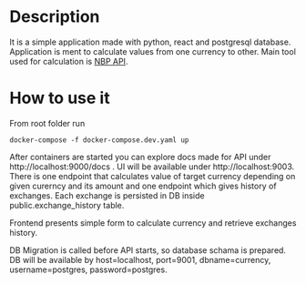 # Description
It is a simple application made with python, react and postgresql database.
Application is ment to calculate values from one currency to other.
Main tool used for calculation is [NBP API](https://api.nbp.pl/#info).

# How to use it
From root folder run
```
docker-compose -f docker-compose.dev.yaml up
```
After containers are started you can explore docs made for API under http://localhost:9000/docs .
UI will be available under http://localhost:9003.
There is one endpoint that calculates value of target currency depending on given curerncy and its amount and one endpoint which gives history of exchanges.
Each exchange is persisted in DB inside public.exchange_history table.

Frontend presents simple form to calculate currency and retrieve exchanges history.

DB Migration is called before API starts, so database schama is prepared.
DB will be available by host=localhost, port=9001, dbname=currency, username=postgres, password=postgres.


